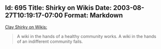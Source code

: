 Id: 695
Title: Shirky on Wikis
Date: 2003-08-27T10:19:17-07:00
Format: Markdown
--------------
[Clay Shirky on
Wikis:](http://www.corante.com/many/20030801.shtml#50187)

> A wiki in the hands of a healthy community works. A wiki in the hands
> of an indifferent community fails.
